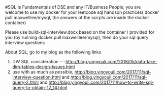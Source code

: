 #SQL is Fundamentals of DSE and any IT/Business People; you are welcome to use my docker for your leetcode sql handson practices(
docker pull maxwelllee/mysql, the answers of the scirpts are inside the docker container)

Please use build-sql-interview.docx based on the container I provided for you (by running docker pull maxwelllee/mysql), then do your sql query interview questions

About SQL, go to my blog as the following links

1. DW SQL consideration ---http://blog.yingyouli.com/2018/05/data-lake-dim-tables-design-issues.html
2. use with as much as possible, http://blog.yingyouli.com/2017/11/sql-interview-question.html
and http://blog.yingyouli.com/2017/11/sql-query-2.html
and http://blog.yingyouli.com/2017/11/how-to-write-sql-query-to-obtain-12_14.html
